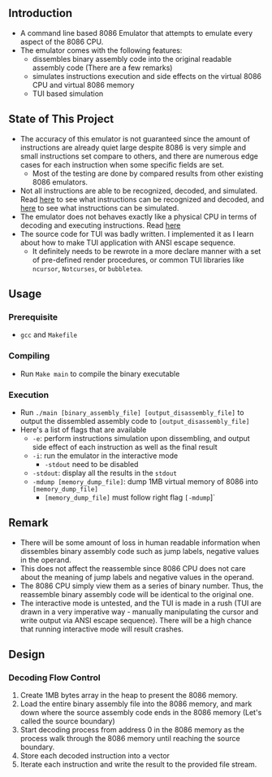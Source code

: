 ## Introduction

- A command line based 8086 Emulator that attempts to emulate every aspect of 
the 8086 CPU.
- The emulator comes with the following features:
    - dissembles binary assembly code into the original readable assembly code 
    (There are a few remarks)
    - simulates instructions execution and side effects on the virtual 8086 CPU 
    and virtual 8086 memory
    - TUI based simulation

## State of This Project

- The accuracy of this emulator is not guaranteed since the amount of instructions 
are already quiet large despite 8086 is very simple and small instructions set 
compare to others, and there are numerous edge cases for each instruction when 
some specific fields are set.
    - Most of the testing are done by compared results from other existing 
    8086 emulators.
- Not all instructions are able to be recognized, decoded, and simulated. Read 
[here](url) to see what instructions can be recognized and decoded, and [here](url) 
to see what instructions can be simulated.
- The emulator does not behaves exactly like a physical CPU in terms of decoding 
and executing instructions. Read [here](url)
- The source code for TUI was badly written. I implemented it as I learn about 
how to make TUI application with ANSI escape sequence. 
    - It definitely needs to be rewrote in a more declare manner with a set of 
    pre-defined render procedures, or common TUI libraries like `ncursor`, 
    `Notcurses`, or `bubbletea`.

## Usage

### Prerequisite 

- `gcc` and `Makefile`

### Compiling

- Run `Make main` to compile the binary executable

### Execution

- Run `./main [binary_assembly_file] [output_disassembly_file]` to output the 
dissembled assembly code to `[output_disassembly_file]`
- Here's a list of flags that are available
    - `-e`: perform instructions simulation upon dissembling, and output 
    side effect of each instruction as well as the final result
    - `-i`: run the emulator in the interactive mode
        - `-stdout` need to be disabled
    - `-stdout`: display all the results in the `stdout`
    - `-mdump [memory_dump_file]`: dump 1MB virtual memory of 8086 into 
    `[memory_dump_file]`
        - `[memory_dump_file]` must follow right flag `[-mdump`]`


## Remark

- There will be some amount of loss in human readable information when dissembles 
binary assembly code such as jump labels, negative values in the operand. 
- This does not affect the reassemble since 8086 CPU does not care about the 
meaning of jump labels and negative values in the operand. 
- The 8086 CPU simply view them as a series of binary number. Thus, the 
reassemble binary assembly code will be identical to the original one.
- The interactive mode is untested, and the TUI is made in a rush (TUI are drawn 
in a very imperative way - manually manipulating the cursor and write output via 
ANSI escape sequence). There will be a high chance that running interactive 
mode will result crashes.

## Design

### Decoding Flow Control

1. Create 1MB bytes array in the heap to present the 8086 memory.
2. Load the entire binary assembly file into the 8086 memory, and mark down
where the source assembly code ends in the 8086 memory (Let's called the source 
boundary)
3. Start decoding process from address 0 in the 8086 memory as the process walk 
through the 8086 memory until reaching the source boundary.
4. Store each decoded instruction into a vector
5. Iterate each instruction and write the result to the provided file stream.
